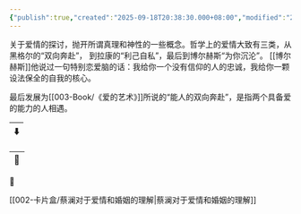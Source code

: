 ```yaml
---
{"publish":true,"created":"2025-09-18T20:38:30.000+08:00","modified":"2025-09-18T20:38:30.000+08:00","cssclasses":""}
---
```


关于爱情的探讨，抛开所谓真理和神性的一些概念。哲学上的爱情大致有三类，从黑格尔的“双向奔赴”，
到拉康的“利己自私”，最后到博尔赫斯“为你沉沦”。
[[博尔赫斯]]他说过一句特别恋爱脑的话：我给你一个没有信仰的人的忠诚，我给你一颗设法保全的自我的核心。

最后发展为[[003-Book/《爱的艺术》]]所说的“能人的双向奔赴”，是指两个具备爱的能力的人相遇。


| ⬇️ |
| -- |


| 🔗 |
| -- |


🌴

[[002-卡片盒/蔡澜对于爱情和婚姻的理解\|蔡澜对于爱情和婚姻的理解]]